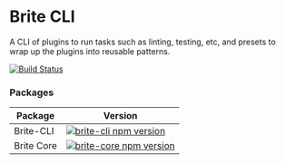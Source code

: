 # Brite CLI
A CLI of plugins to run tasks such as linting, testing, etc, and presets to wrap up the plugins into reusable patterns.

[![Build Status](https://travis-ci.org/eventbrite/brite-cli.svg?branch=master)](https://travis-ci.org/eventbrite/brite-cli)

### Packages
|Package|Version|
|-------|-------|
|Brite-CLI|[![brite-cli npm version](https://img.shields.io/npm/v/@eventbrite/brite-cli.svg)](http://npm.im/@eventbrite/brite-cli)|
|Brite Core|[![brite-core npm version](https://img.shields.io/npm/v/@eventbrite/brite-core.svg)](http://npm.im/@eventbrite/brite-core)|